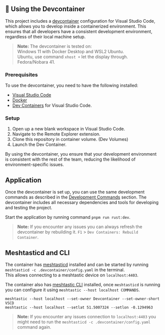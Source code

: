 ## :whale: Using the Devcontainer

This project includes a [devcontainer](https://code.visualstudio.com/docs/devcontainers/containers) configuration for Visual Studio Code, which allows you to develop inside a containerized environment. This ensures that all developers have a consistent development environment, regardless of their local machine setup.

> **Note:** The devcontainer is tested on:\
Windows 11 with Docker Desktop and WSL2 Ubuntu.\
Ubuntu, use command `xhost +` let the display through.\
Fedora/Nobara 41.

### Prerequisites

To use the devcontainer, you need to have the following installed:

- [Visual Studio Code](https://code.visualstudio.com/)
- [Docker](https://www.docker.com/get-started)
- [Dev Containers](https://marketplace.visualstudio.com/items?itemName=ms-vscode-remote.remote-containers) for Visual Studio Code.

### Setup

1. Open up a new blank workspace in Visual Studio Code.
2. Navigate to the Remote Explorer extension.
3. Clone this repository in container volume. (Dev Volumes)
4. Launch the Dev Container.

By using the devcontainer, you ensure that your development environment is consistent with the rest of the team, reducing the likelihood of environment-specific issues.

## Application

Once the devcontainer is set up, you can use the same development commands as described in the [Development Commands](/README.md#development-commands) section. The devcontainer includes all necessary dependencies and tools for developing and testing the project.

Start the application by running command `pnpm run rust:dev`.

> **Note:** If you encounter any issues you can always refresh the devcontainer by rebuilding it. `F1` > `Dev Containers: Rebuild Container`.

## Meshtasticd and CLI

The container has [meshtasticd](https://meshtastic.org/docs/hardware/devices/linux-native-hardware/) installed and can be started by running `meshtasticd -c .devcontainer/config.yaml` in the terminal. \
This allows connecting to a meshtastic device on `localhost:4403`.

The container also has [meshtastic CLI](https://meshtastic.org/docs/software/python/cli/) installed, once `meshtasticd` is running you can configure it using `meshtastic --host localhost COMMANDS`.

```
meshtastic --host localhost --set-owner Devcontainer --set-owner-short VSCD
meshtastic --host localhost --setlat 51.5007324 --setlon -0.1294963
```

> **Note:** If you encounter any issues connection to `localhost:4403` you might need to run the `meshtasticd -c .devcontainer/config.yaml` command again.
